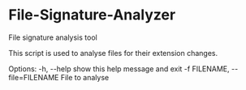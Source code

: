 File-Signature-Analyzer
=======================

File signature analysis tool

This script is used to analyse files for their extension changes.

Options:
  -h, --help            show this help message and exit
  -f FILENAME, --file=FILENAME
                        File to analyse
